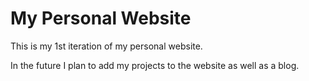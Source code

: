 # My Personal Website

This is my 1st iteration of my personal website.

In the future I plan to add my projects to the website as well as a blog.
